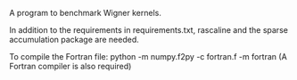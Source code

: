 A program to benchmark Wigner kernels.

In addition to the requirements in requirements.txt, rascaline and the sparse accumulation package are needed.

To compile the Fortran file: python -m numpy.f2py -c fortran.f -m fortran
(A Fortran compiler is also required)
